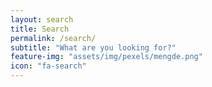 ```yaml
---
layout: search
title: Search
permalink: /search/
subtitle: "What are you looking for?"
feature-img: "assets/img/pexels/mengde.png"
icon: "fa-search"
---
```

